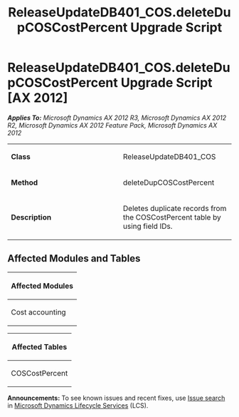 ﻿---
title: ReleaseUpdateDB401_COS.deleteDupCOSCostPercent Upgrade Script
TOCTitle: ReleaseUpdateDB401_COS.deleteDupCOSCostPercent Upgrade Script
ms:assetid: 8095b73c-8a07-abb9-e6a3-76bcdaf3ceb5
ms:mtpsurl: https://msdn.microsoft.com/en-us/library/JJ685911(v=AX.60)
ms:contentKeyID: 49709364
ms.date: 05/18/2015
mtps_version: v=AX.60
---

# ReleaseUpdateDB401\_COS.deleteDupCOSCostPercent Upgrade Script [AX 2012]


_**Applies To:** Microsoft Dynamics AX 2012 R3, Microsoft Dynamics AX 2012 R2, Microsoft Dynamics AX 2012 Feature Pack, Microsoft Dynamics AX 2012_

<table>
<colgroup>
<col style="width: 50%" />
<col style="width: 50%" />
</colgroup>
<tbody>
<tr class="odd">
<td><p><strong>Class</strong></p></td>
<td><p>ReleaseUpdateDB401_COS</p></td>
</tr>
<tr class="even">
<td><p><strong>Method</strong></p></td>
<td><p>deleteDupCOSCostPercent</p></td>
</tr>
<tr class="odd">
<td><p><strong>Description</strong></p></td>
<td><p>Deletes duplicate records from the COSCostPercent table by using field IDs.</p></td>
</tr>
</tbody>
</table>


## Affected Modules and Tables

<table>
<colgroup>
<col style="width: 100%" />
</colgroup>
<thead>
<tr class="header">
<th><p>Affected Modules</p></th>
</tr>
</thead>
<tbody>
<tr class="odd">
<td><p>Cost accounting</p></td>
</tr>
</tbody>
</table>


<table>
<colgroup>
<col style="width: 100%" />
</colgroup>
<thead>
<tr class="header">
<th><p>Affected Tables</p></th>
</tr>
</thead>
<tbody>
<tr class="odd">
<td><p>COSCostPercent</p></td>
</tr>
</tbody>
</table>

  
**Announcements:** To see known issues and recent fixes, use [Issue search](http://go.microsoft.com/fwlink/?linkid=389258) in [Microsoft Dynamics Lifecycle Services](http://go.microsoft.com/fwlink/?linkid=306505) (LCS).

